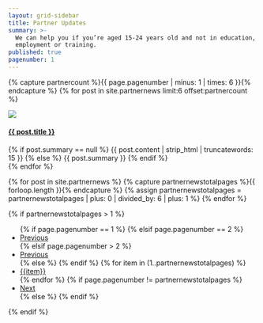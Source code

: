 ```yaml
---
layout: grid-sidebar
title: Partner Updates
summary: >-
  We can help you if you’re aged 15-24 years old and not in education,
  employment or training.
published: true
pagenumber: 1
---
```


{% capture partnercount %}{{ page.pagenumber | minus: 1 | times: 6 }}{% endcapture %}
{% for post in site.partnernews limit:6 offset:partnercount %}
<div class="teaser-wrapper">
	<div class="teaser">
 <a href="{{ site.baseurl }}{{ post.url }}"><img src="{{ post.thumbnail-image }}"></a>
  <h4><a href="{{ site.baseurl }}{{ post.url }}">{{ post.title }}</a></h4>
  <div class="content">
	{% if post.summary == null %}
    {{ post.content | strip_html | truncatewords: 15 }}
	{% else %}
	{{ post.summary }}
	{% endif %}
  </div>
</div>
</div>
{% endfor %}

{% for post in site.partnernews %}
{% capture partnernewstotalpages %}{{ forloop.length }}{% endcapture %}
{% assign partnernewstotalpages = partnernewstotalpages | plus: 0 | divided_by: 6 | plus: 1 %}
{% endfor %}

{% if partnernewstotalpages > 1 %}
<div class="pagination">
  <ul>
  {% if page.pagenumber == 1 %}
  {% elsif page.pagenumber == 2 %}
    <li><a href="{{ site.baseurl }}/partners/" class="previous">Previous</a></li>
  {% elsif page.pagenumber > 2 %}
    <li><a href="{{ site.baseurl }}/partners/{{ page.pagenumber | minus: 1 }}" class="previous">Previous</a></li>
  {% else %}
  {% endif %}
  {% for item in (1..partnernewstotalpages) %}
  <li><a {% if page.pagenumber == item %}class="active" href="#"{% else %} href="{% if item !=1 %}{{ site.baseurl }}/partners/{{ item }}{% else %}{{ site.baseurl }}/partners/{% endif %}"{% endif %}>{{item}}</a></li>
  {% endfor %}
  {% if page.pagenumber != partnernewstotalpages %}
    <li><a href="{{ site.baseurl }}/partners/{{ page.pagenumber | plus: 1 }}" class="next">Next</a></li>
  {% else %}
  {% endif %}
  </ul>
</div>
{% endif %}